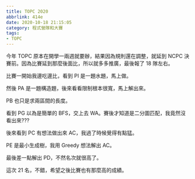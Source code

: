 ```yaml
---
title: TOPC 2020
abbrlink: 414e
date: 2020-10-18 21:15:05
category: 程式營隊和大賽
tags:
- TOPC
---
```

今年 TOPC 原本在開學一兩週就要辦，結果因為規則還在調整，就延到 NCPC 決賽前。因為比賽延到那麼後面比，所以就多多推廣，最後報了 18 隊左右。
<!-- more -->
比賽一開始我邊吃邊比，看到 PI 是一題水題，馬上做。

然後 PA 是一題構造題，後來看看限制根本很寬，馬上解出來。

PB 也只是求兩區間的長度。

看到 PG 以為是簡單的 BFS，交上去 WA。賽後才知道是二分圖匹配，我竟然沒看出來???

後來看到 PC 有想法做出來 AC，我過了時候覺得有點猛。

PE 是最小生成樹，我用 Greedy 想法解出 AC。

最後差一點解出 PD，不然名次就很高了。

這次 21 名，不錯，希望之後比賽也有那麼高的成績。